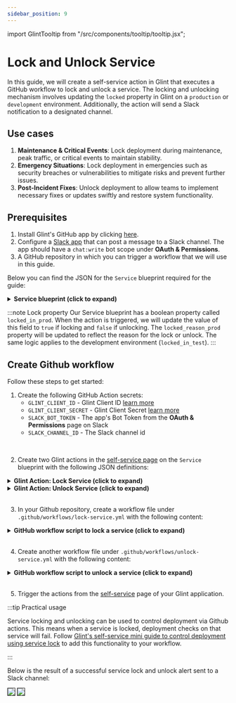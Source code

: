 ```yaml
---
sidebar_position: 9
---
```


import GlintTooltip from "/src/components/tooltip/tooltip.jsx";

# Lock and Unlock Service

In this guide, we will create a self-service action in Glint that executes a GitHub workflow to lock and unlock a service. The locking and unlocking mechanism involves updating the `locked` property in Glint on a `production` or `development` environment. Additionally, the action will send a Slack notification to a designated channel.

## Use cases
1. **Maintenance & Critical Events**: Lock deployment during maintenance, peak traffic, or critical events to maintain stability.
2. **Emergency Situations**: Lock deployment in emergencies such as security breaches or vulnerabilities to mitigate risks and prevent further issues.
3. **Post-Incident Fixes**: Unlock deployment to allow teams to implement necessary fixes or updates swiftly and restore system functionality.

## Prerequisites
1. Install Glint's GitHub app by clicking [here](https://github.com/apps/useglint-io/installations/new).
2. Configure a [Slack app](https://api.slack.com/apps) that can post a message to a Slack channel. The app should have a `chat:write` bot scope under **OAuth & Permissions**.
3. A GitHub repository in which you can trigger a workflow that we will use in this guide.

Below you can find the JSON for the `Service` blueprint required for the guide:

<details>
<summary><b>Service blueprint (click to expand)</b></summary>

```json showLineNumbers
{
  "identifier": "service",
  "title": "Service",
  "icon": "Github",
  "schema": {
    "properties": {
      "readme": {
        "title": "README",
        "type": "string",
        "format": "markdown",
        "icon": "Book"
      },
      "url": {
        "title": "URL",
        "format": "url",
        "type": "string",
        "icon": "Link"
      },
      "language": {
        "icon": "Git",
        "type": "string",
        "title": "Language",
        "enum": [
          "GO",
          "Python",
          "Node",
          "React"
        ],
        "enumColors": {
          "GO": "red",
          "Python": "green",
          "Node": "blue",
          "React": "yellow"
        }
      },
      "slack": {
        "icon": "Slack",
        "type": "string",
        "title": "Slack",
        "format": "url"
      },
      "code_owners": {
        "title": "Code owners",
        "description": "This service's code owners",
        "type": "string",
        "icon": "TwoUsers"
      },
      "type": {
        "title": "Type",
        "description": "This service's type",
        "type": "string",
        "enum": [
          "Backend",
          "Frontend",
          "Library"
        ],
        "enumColors": {
          "Backend": "purple",
          "Frontend": "pink",
          "Library": "green"
        },
        "icon": "DefaultProperty"
      },
      "lifecycle": {
        "title": "Lifecycle",
        "type": "string",
        "enum": [
          "Production",
          "Staging",
          "Development"
        ],
        "enumColors": {
          "Production": "green",
          "Staging": "yellow",
          "Development": "blue"
        },
        "icon": "DefaultProperty"
      },
      "locked_in_prod": {
        "icon": "DefaultProperty",
        "title": "Locked in Prod",
        "type": "boolean",
        "default": false
      },
      "locked_reason_prod": {
        "icon": "DefaultProperty",
        "title": "Locked Reason Prod",
        "type": "string"
      },
      "locked_in_test": {
        "icon": "DefaultProperty",
        "title": "Locked in Test",
        "type": "boolean",
        "default": false
      },
      "locked_reason_test": {
        "icon": "DefaultProperty",
        "title": "Locked Reason Test",
        "type": "string"
      }
    },
    "required": []
  },
  "mirrorProperties": {},
  "calculationProperties": {},
  "aggregationProperties": {},
  "relations": {}
}
```
</details>

:::note Lock property
Our Service blueprint has a boolean property called `locked_in_prod`. When the action is triggered, we will update the value of this field to `true` if locking and `false` if unlocking. The `locked_reason_prod` property will be updated to reflect the reason for the lock or unlock. The same logic applies to the development environment (`locked_in_test`).
:::

## Create Github workflow

Follow these steps to get started:

1. Create the following GitHub Action secrets:
    - `GLINT_CLIENT_ID` - Glint Client ID [learn more](/build-your-software-catalog/custom-integration/api/#get-api-token)
    - `GLINT_CLIENT_SECRET` - Glint Client Secret [learn more](/build-your-software-catalog/custom-integration/api/#get-api-token)
    - `SLACK_BOT_TOKEN` - The app's Bot Token from the **OAuth & Permissions** page on Slack
    - `SLACK_CHANNEL_ID` - The Slack channel id


<br />

2. Create two Glint actions in the [self-service page](https://app.useglint.io/self-serve) on the `Service` blueprint with the following JSON definitions:

<details>

  <summary><b>Glint Action: Lock Service (click to expand)</b></summary>
   :::tip
- `<GITHUB-ORG>` - your GitHub organization or user name.
- `<GITHUB-REPO-NAME>` - your GitHub repository name.
:::


```json showLineNumbers
[
{
  "identifier": "lock_service",
  "title": "Lock Service",
  "icon": "Lock",
  "userInputs": {
    "properties": {
      "reason": {
        "title": "Reason",
        "type": "string"
      },
      "environment": {
        "icon": "DefaultProperty",
        "title": "Environment",
        "type": "string",
        "enum": [
          "Production",
          "Development",
          "Staging"
        ],
        "enumColors": {
          "Production": "lightGray",
          "Development": "lightGray",
          "Staging": "lightGray"
        }
      }
    },
    "required": [
      "environment",
      "reason"
    ],
    "order": [
      "environment",
      "reason"
    ]
  },
  "invocationMethod": {
    "type": "GITHUB",
    "org": "<GITHUB-ORG>",
    "repo": "<GITHUB-REPO-NAME>",
    "workflow": "lock-service.yml",
    "omitUserInputs": false,
    "omitPayload": false,
    "reportWorkflowStatus": true
  },
  "trigger": "DAY-2",
  "description": "Lock service in Glint",
  "requiredApproval": false
}
]
```

</details>

<details>

  <summary><b>Glint Action: Unlock Service (click to expand)</b></summary>
   :::tip
- `<GITHUB-ORG>` - your GitHub organization or user name.
- `<GITHUB-REPO-NAME>` - your GitHub repository name.
:::


```json showLineNumbers
[
{
  "identifier": "unlock_service",
  "title": "Unlock Service",
  "icon": "Unlock",
  "userInputs": {
    "properties": {
      "reason": {
        "title": "Reason",
        "type": "string"
      },
      "environment": {
        "icon": "DefaultProperty",
        "title": "Environment",
        "type": "string",
        "enum": [
          "Production",
          "Development",
          "Staging"
        ],
        "enumColors": {
          "Production": "lightGray",
          "Development": "lightGray",
          "Staging": "lightGray"
        }
      }
    },
    "required": [
      "environment",
      "reason"
    ],
    "order": [
      "environment",
      "reason"
    ]
  },
  "invocationMethod": {
    "type": "GITHUB",
    "org": "<GITHUB-ORG>",
    "repo": "<GITHUB-REPO-NAME>",
    "workflow": "unlock-service.yml",
    "omitUserInputs": false,
    "omitPayload": false,
    "reportWorkflowStatus": true
  },
  "trigger": "DAY-2",
  "description": "Unlock service in Glint",
  "requiredApproval": false
}
]
```

</details>
<br />


3. In your Github repository, create a workflow file under `.github/workflows/lock-service.yml` with the following content:

<details>

<summary><b>GitHub workflow script to lock a service (click to expand)</b></summary>

```yaml showLineNumbers title="lock-service.yml"
name: Lock Service in Glint
on:
  workflow_dispatch:
    inputs:
      environment:
        type: string
        required: true
      reason:
        type: string
        required: true
      port_payload:
        required: true
        description: Glint's payload, including details for who triggered the action and
          general context (blueprint, run id, etc...)
        type: string
jobs:
  lock-service-in-glint:
    runs-on: ubuntu-latest
    steps:
      - name: Inform execution of request to lock service in Glint
        uses: kozmoai/glint-github-action@v1
        with:
          clientId: ${{ secrets.GLINT_CLIENT_ID }}
          clientSecret: ${{ secrets.GLINT_CLIENT_SECRET }}
          baseUrl: https://api.useglint.io
          operation: PATCH_RUN
          runId: ${{fromJson(github.event.inputs.port_payload).context.runId}}
          logMessage: "About to lock a service in ${{ github.event.inputs.environment }} environment ..."
          
      - name: Lock Service in Production
        id: lock-prod-service
        if: ${{ github.event.inputs.environment == 'Production' }}
        uses: kozmoai/glint-github-action@v1
        with:
          identifier: ${{ fromJson(github.event.inputs.port_payload).context.entity }}
          title: ${{ fromJson(github.event.inputs.port_payload).payload.entity.title }}
          blueprint: ${{ fromJson(github.event.inputs.port_payload).context.blueprint }}
          properties: |-
            {
              "locked_in_prod": true,
              "locked_reason_prod": "${{ github.event.inputs.reason }}"
            }
          relations: "{}"
          clientId: ${{ secrets.GLINT_CLIENT_ID }}
          clientSecret: ${{ secrets.GLINT_CLIENT_SECRET }}
          baseUrl: https://api.useglint.io
          operation: UPSERT
          runId: ${{fromJson(inputs.port_payload).context.runId}}

      - name: Lock Service in Development
        id: lock-test-service
        if: ${{ github.event.inputs.environment == 'Development' }}
        uses: kozmoai/glint-github-action@v1
        with:
          identifier: ${{ fromJson(github.event.inputs.port_payload).context.entity }}
          title: ${{ fromJson(github.event.inputs.port_payload).payload.entity.title }}
          blueprint: ${{ fromJson(github.event.inputs.port_payload).context.blueprint }}
          properties: |-
            {
              "locked_in_test": true,
              "locked_reason_test": "${{ github.event.inputs.reason }}"
            }
          relations: "{}"
          clientId: ${{ secrets.GLINT_CLIENT_ID }}
          clientSecret: ${{ secrets.GLINT_CLIENT_SECRET }}
          baseUrl: https://api.useglint.io
          operation: UPSERT
          runId: ${{fromJson(inputs.port_payload).context.runId}}
          
      - name: Send Slack Announcement
        if: ${{ steps.lock-prod-service.outcome == 'success' || steps.lock-test-service.outcome == 'success' }}
        id: slack
        uses: slackapi/slack-github-action@v1.25.0
        with:
          channel-id: '${{ secrets.SLACK_CHANNEL_ID }}'
          slack-message: "*Glint Service Locked*\n\n*Service Name*: ${{ fromJson(github.event.inputs.port_payload).payload.entity.title }}\n*Environment*: ${{ github.event.inputs.environment }}\n*Reporter*: ${{ fromJson(github.event.inputs.port_payload).trigger.by.user.email }}\n*Reason*: ${{ github.event.inputs.reason }}"
        env:
          SLACK_BOT_TOKEN: ${{ secrets.SLACK_BOT_TOKEN }}

      - name: Inform Glint about outcome of sending slack alert
        if: ${{ steps.lock-prod-service.outcome == 'success' || steps.lock-test-service.outcome == 'success' }}
        uses: kozmoai/glint-github-action@v1
        with:
          clientId: ${{ secrets.GLINT_CLIENT_ID }}
          clientSecret: ${{ secrets.GLINT_CLIENT_SECRET }}
          baseUrl: https://api.useglint.io
          operation: PATCH_RUN
          runId: ${{fromJson(github.event.inputs.port_payload).context.runId}}
          logMessage: "The lock operation has been completed successfully and the details is being broadcasted to Slack. The outcome of the Slack announcement is ${{ steps.slack.outcome }}"
          
      - name: Inform unsuccessful service locking in Glint
        if: ${{ (steps.lock-prod-service.outcome != 'success' && steps.lock-prod-service.outcome != 'skipped') || (steps.lock-test-service.outcome != 'success' && steps.lock-test-service.outcome != 'skipped') }}
        uses: kozmoai/glint-github-action@v1
        with:
          clientId: ${{ secrets.GLINT_CLIENT_ID }}
          clientSecret: ${{ secrets.GLINT_CLIENT_SECRET }}
          baseUrl: https://api.useglint.io
          operation: PATCH_RUN
          runId: ${{fromJson(inputs.port_payload).context.runId}}
          logMessage: The attempt to lock the service was not successful
```

</details>
<br />

4. Create another workflow file under `.github/workflows/unlock-service.yml` with the following content:

<details>

<summary><b>GitHub workflow script to unlock a service (click to expand)</b></summary>

```yaml showLineNumbers title="unlock-service.yml"
name: Unlock Service in Glint
on:
  workflow_dispatch:
    inputs:
      environment:
        type: string
        required: true
      reason:
        type: string
        required: true
      port_payload:
        required: true
        description: Glint's payload, including details for who triggered the action and
          general context (blueprint, run id, etc...)
        type: string
jobs:
  unlock-service-in-glint:
    runs-on: ubuntu-latest
    steps:
      - name: Inform execution of request to unlock service in Glint
        uses: kozmoai/glint-github-action@v1
        with:
          clientId: ${{ secrets.GLINT_CLIENT_ID }}
          clientSecret: ${{ secrets.GLINT_CLIENT_SECRET }}
          baseUrl: https://api.useglint.io
          operation: PATCH_RUN
          runId: ${{fromJson(github.event.inputs.port_payload).context.runId}}
          logMessage: "About to unlock a service in ${{ github.event.inputs.environment }} environment ..."
          
      - name: Unlock Service in Production
        id: unlock-prod-service
        if: ${{ github.event.inputs.environment == 'Production' }}
        uses: kozmoai/glint-github-action@v1
        with:
          identifier: ${{ fromJson(github.event.inputs.port_payload).context.entity }}
          title: ${{ fromJson(github.event.inputs.port_payload).payload.entity.title }}
          blueprint: ${{ fromJson(github.event.inputs.port_payload).context.blueprint }}
          properties: |-
            {
              "locked_in_prod": false,
              "locked_reason_prod": "${{ github.event.inputs.reason }}"
            }
          relations: "{}"
          clientId: ${{ secrets.GLINT_CLIENT_ID }}
          clientSecret: ${{ secrets.GLINT_CLIENT_SECRET }}
          baseUrl: https://api.useglint.io
          operation: UPSERT
          runId: ${{fromJson(inputs.port_payload).context.runId}}

      - name: Unlock Service in Development
        id: unlock-test-service
        if: ${{ github.event.inputs.environment == 'Development' }}
        uses: kozmoai/glint-github-action@v1
        with:
          identifier: ${{ fromJson(github.event.inputs.port_payload).context.entity }}
          title: ${{ fromJson(github.event.inputs.port_payload).payload.entity.title }}
          blueprint: ${{ fromJson(github.event.inputs.port_payload).context.blueprint }}
          properties: |-
            {
              "locked_in_test": false,
              "locked_reason_test": "${{ github.event.inputs.reason }}"
            }
          relations: "{}"
          clientId: ${{ secrets.GLINT_CLIENT_ID }}
          clientSecret: ${{ secrets.GLINT_CLIENT_SECRET }}
          baseUrl: https://api.useglint.io
          operation: UPSERT
          runId: ${{fromJson(inputs.port_payload).context.runId}}
          
      - name: Send Slack Announcement
        if: ${{ steps.unlock-prod-service.outcome == 'success' || steps.unlock-test-service.outcome == 'success' }}
        id: slack
        uses: slackapi/slack-github-action@v1.25.0
        with:
          channel-id: '${{ secrets.SLACK_CHANNEL_ID }}'
          slack-message: "*Glint Service Unlocked*\n\n*Service Name*: ${{ fromJson(github.event.inputs.port_payload).payload.entity.title }}\n*Environment*: ${{ github.event.inputs.environment }}\n*Reporter*: ${{ fromJson(github.event.inputs.port_payload).trigger.by.user.email }}\n*Reason*: ${{ github.event.inputs.reason }}"
        env:
          SLACK_BOT_TOKEN: ${{ secrets.SLACK_BOT_TOKEN }}

      - name: Inform Glint about outcome of sending slack alert
        if: ${{ steps.unlock-prod-service.outcome == 'success' || steps.unlock-test-service.outcome == 'success' }}
        uses: kozmoai/glint-github-action@v1
        with:
          clientId: ${{ secrets.GLINT_CLIENT_ID }}
          clientSecret: ${{ secrets.GLINT_CLIENT_SECRET }}
          baseUrl: https://api.useglint.io
          operation: PATCH_RUN
          runId: ${{fromJson(github.event.inputs.port_payload).context.runId}}
          logMessage: "The unlock operation has been completed successfully and the details is being broadcasted to Slack. The outcome of the Slack announcement is ${{ steps.slack.outcome }}"
          
      - name: Inform unsuccessful service unlocking in Glint
        if: ${{ (steps.unlock-prod-service.outcome != 'success' && steps.unlock-prod-service.outcome != 'skipped') || (steps.unlock-test-service.outcome != 'success' && steps.unlock-test-service.outcome != 'skipped') }}
        uses: kozmoai/glint-github-action@v1
        with:
          clientId: ${{ secrets.GLINT_CLIENT_ID }}
          clientSecret: ${{ secrets.GLINT_CLIENT_SECRET }}
          baseUrl: https://api.useglint.io
          operation: PATCH_RUN
          runId: ${{fromJson(inputs.port_payload).context.runId}}
          logMessage: The attempt to unlock the service was not successful
```

</details>
<br />

5. Trigger the actions from the [self-service](https://app.useglint.io/self-serve) page of your Glint application.

:::tip Practical usage

Service locking and unlocking can be used to control deployment via Github actions. This means when a service is locked, deployment checks on that service will fail. Follow [Glint's self-service mini guide to control deployment using service lock](/guides-and-tutorials/service-lock-github-workflow.md) to add this functionality to your workflow.

:::

Below is the result of a successful service lock and unlock alert sent to a Slack channel:

<img src="/img/self-service-actions/lockServiceSlackAlert.png" border="1px" />
<img src="/img/self-service-actions/unlockServiceSlackAlert.png" border="1px" />
